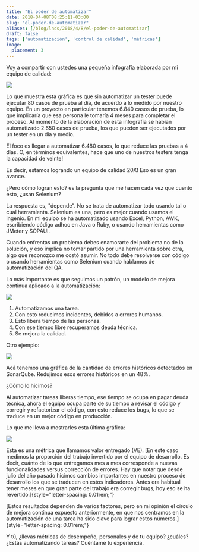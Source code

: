 ```yaml
---
title: "El poder de automatizar"
date: 2018-04-08T08:25:11-03:00
slug: "el-poder-de-automatizar"
aliases: [/blog/lnds/2018/4/8/el-poder-de-automatizar]
draft: false
tags: ['automatización', 'control de calidad', 'métricas']
image:
  placement: 3
---
```


Voy a compartir con ustedes una pequeña infografía elaborada por mi
equipo de calidad:

![](https://d2dspjyoh5c79p.cloudfront.net/c5b77af0-3b3d-11e8-a030-2b5831f8ecb5-aa9f18b7)

Lo que muestra esta gráfica es que sin automatizar un tester puede
ejecutar 80 casos de prueba al día, de acuerdo a lo medido por nuestro
equipo. En un proyecto en particular tenemos 6.840 casos de prueba, lo
que implicaría que esa persona le tomaría 4 meses para completar el
proceso. Al momento de la elaboración de esta infografía se habían
automatizado 2.650 casos de prueba, los que pueden ser ejecutados por un
tester en un día y medio.

El foco es llegar a automatizar 6.480 casos, lo que reduce las pruebas a
4 días. O, en términos equivalentes, hace que uno de nuestros testers
tenga la capacidad de veinte! 

Es decir, estamos logrando un equipo de calidad 20X! Eso es un gran
avance.

¿Pero cómo logran esto? es la pregunta que me hacen cada vez que cuento
esto, ¿usan Selenium?

La respuesta es, "depende". No se trata de automatizar todo usando tal
o cual herramienta. Selenium es una, pero es mejor cuando usamos el
ingenio. En mi equipo se ha automatizado usando Excel, Python, AWK,
escribiendo código adhoc en Java o Ruby, o usando herramientas como
JMeter y SOPAUI. 

Cuando enfrentas un problema debes enamorarte del problema no de la
solución, y eso implica no tomar partido por una herramienta sobre otra,
algo que reconozco me costó asumir. No todo debe resolverse con código o
usando herramientas como Selenium cuando hablamos de automatización del
QA.

Lo más importante es que seguimos un patrón, un modelo de mejora
continua aplicado a la automatización:

![](https://d2dspjyoh5c79p.cloudfront.net/24c886f1-3b3f-11e8-a030-2b5831f8ecb5-aa9f18b7)

1.  Automatizamos una tarea.
2.  Con esto reducimos incidentes, debidos a errores humanos.
3.  Esto libera tiempo de las personas.
4.  Con ese tiempo libre recuperamos deuda técnica.
5.  Se mejora la calidad.

Otro ejemplo:

![](https://d2dspjyoh5c79p.cloudfront.net/e1b6c4c2-3b3f-11e8-a030-2b5831f8ecb5-aa9f18b7)

Acá tenemos una gráfica de la cantidad de errores históricos detectados
en SonarQube. Redujimos esos errores históricos en un 48%.

¿Cómo lo hicimos?

Al automatizar tareas liberas tiempo, ese tiempo se ocupa en pagar deuda
técnica, ahora el equipo ocupa parte de su tiempo a revisar el código y
corregir y refactorizar el código, con esto reduce los bugs, lo que se
traduce en un mejor código en producción.

Lo que me lleva a mostrarles esta última gráfica:

![](https://d2dspjyoh5c79p.cloudfront.net/2d28a9d4-3b42-11e8-a030-2b5831f8ecb5-aa9f18b7)

Esta es una métrica que llamamos valor entregado (VE). [En este caso
medimos la proporción del trabajo invertido por el equipo de desarrollo.
Es decir, cuánto de lo que entregamos mes a mes corresponde a nuevas
funcionalidades versus corrección de errores. Hay que notar que desde
julio del año pasado hicimos cambios importantes en nuestro proceso de
desarrollo los que se traducen en estos indicadores. Antes era habitual
tener meses en que gran parte del trabajo era corregir bugs, hoy eso se
ha revertido.]{style="letter-spacing: 0.01rem;"}

[Estos resultados dependen de varios factores, pero en mi opinión el
círculo de mejora continua expuesto anteriormente, en que nos centramos
en la automatización de una tarea ha sido clave para lograr estos
números.]{style="letter-spacing: 0.01rem;"}

Y tú, ¿llevas métricas de desempeño, personales y de tu equipo? ¿cuáles?
¿Estás automatizando tareas? Cuéntame tu experiencia.
